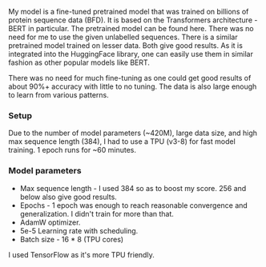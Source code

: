 My model is a fine-tuned pretrained model that was trained on billions of protein sequence data (BFD). It is based on the Transformers architecture - BERT  in particular. The pretrained model can be found here. There was no need for me to use the given unlabelled sequences. There is a similar pretrained model trained on lesser data. Both give good results. As it is integrated into the HuggingFace library, one can easily use them in similar fashion as other popular models like BERT.

There was no need for much fine-tuning as one could get good results of about 90%+ accuracy with little to no tuning. The data is also large enough to learn from various patterns.

### Setup
Due to the number of model parameters (~420M), large data size, and high max sequence length (384), I had to use a TPU (v3-8) for fast model training. 1 epoch runs for ~60 minutes.

### Model parameters
* Max sequence length -  I used 384 so as to boost my score. 256 and below also give good results.
* Epochs - 1 epoch was enough to reach reasonable convergence and generalization. I didn't train for more than that.
* AdamW optimizer.
* 5e-5 Learning rate with scheduling.
* Batch size  - 16 * 8 (TPU cores)

I used TensorFlow as it's more TPU friendly.